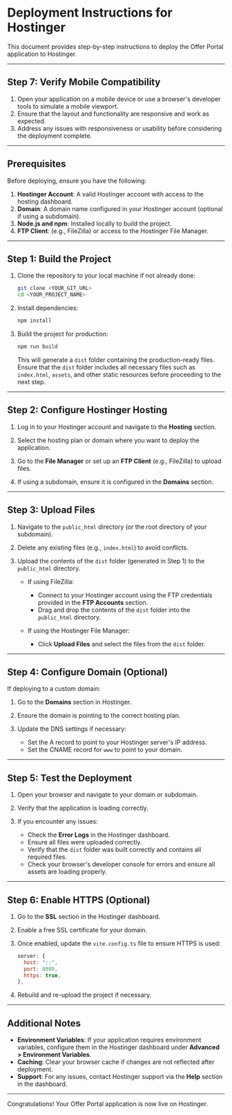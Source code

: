 # Deployment Instructions for Hostinger

This document provides step-by-step instructions to deploy the Offer Portal application to Hostinger.

---

## Step 7: Verify Mobile Compatibility

1. Open your application on a mobile device or use a browser's developer tools to simulate a mobile viewport.
2. Ensure that the layout and functionality are responsive and work as expected.
3. Address any issues with responsiveness or usability before considering the deployment complete.

---

## Prerequisites

Before deploying, ensure you have the following:

1. **Hostinger Account**: A valid Hostinger account with access to the hosting dashboard.
2. **Domain**: A domain name configured in your Hostinger account (optional if using a subdomain).
3. **Node.js and npm**: Installed locally to build the project.
4. **FTP Client**: (e.g., FileZilla) or access to the Hostinger File Manager.

---

## Step 1: Build the Project

1. Clone the repository to your local machine if not already done:
   ```bash
   git clone <YOUR_GIT_URL>
   cd <YOUR_PROJECT_NAME>
   ```

2. Install dependencies:
   ```bash
   npm install
   ```

3. Build the project for production:
   ```bash
   npm run build
   ```

   This will generate a `dist` folder containing the production-ready files. Ensure that the `dist` folder includes all necessary files such as `index.html`, `assets`, and other static resources before proceeding to the next step.

---

## Step 2: Configure Hostinger Hosting

1. Log in to your Hostinger account and navigate to the **Hosting** section.

2. Select the hosting plan or domain where you want to deploy the application.

3. Go to the **File Manager** or set up an **FTP Client** (e.g., FileZilla) to upload files.

4. If using a subdomain, ensure it is configured in the **Domains** section.

---

## Step 3: Upload Files

1. Navigate to the `public_html` directory (or the root directory of your subdomain).

2. Delete any existing files (e.g., `index.html`) to avoid conflicts.

3. Upload the contents of the `dist` folder (generated in Step 1) to the `public_html` directory.

   - If using FileZilla:
     - Connect to your Hostinger account using the FTP credentials provided in the **FTP Accounts** section.
     - Drag and drop the contents of the `dist` folder into the `public_html` directory.

   - If using the Hostinger File Manager:
     - Click **Upload Files** and select the files from the `dist` folder.

---

## Step 4: Configure Domain (Optional)

If deploying to a custom domain:

1. Go to the **Domains** section in Hostinger.

2. Ensure the domain is pointing to the correct hosting plan.

3. Update the DNS settings if necessary:
   - Set the A record to point to your Hostinger server's IP address.
   - Set the CNAME record for `www` to point to your domain.

---

## Step 5: Test the Deployment

1. Open your browser and navigate to your domain or subdomain.

2. Verify that the application is loading correctly.

3. If you encounter any issues:
   - Check the **Error Logs** in the Hostinger dashboard.
   - Ensure all files were uploaded correctly.
   - Verify that the `dist` folder was built correctly and contains all required files.
   - Check your browser's developer console for errors and ensure all assets are loading properly.

---

## Step 6: Enable HTTPS (Optional)

1. Go to the **SSL** section in the Hostinger dashboard.

2. Enable a free SSL certificate for your domain.

3. Once enabled, update the `vite.config.ts` file to ensure HTTPS is used:
   ```javascript
   server: {
     host: "::",
     port: 8080,
     https: true,
   },
   ```

4. Rebuild and re-upload the project if necessary.

---

## Additional Notes

- **Environment Variables**: If your application requires environment variables, configure them in the Hostinger dashboard under **Advanced > Environment Variables**.
- **Caching**: Clear your browser cache if changes are not reflected after deployment.
- **Support**: For any issues, contact Hostinger support via the **Help** section in the dashboard.

---

Congratulations! Your Offer Portal application is now live on Hostinger.